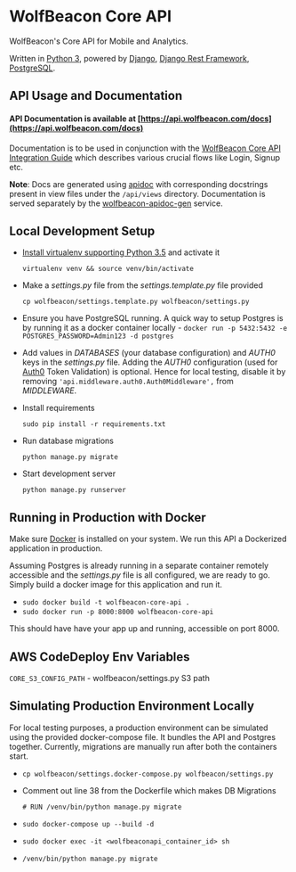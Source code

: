 # WolfBeacon Core API

WolfBeacon's Core API for Mobile and Analytics.

Written in [Python 3](https://www.python.org/downloads/release/python-352/), powered by [Django](https://www.djangoproject.com/), [Django Rest Framework](http://www.django-rest-framework.org/), [PostgreSQL](https://www.postgresql.org/).

## API Usage and Documentation

#### API Documentation is available at [https://api.wolfbeacon.com/docs](https://api.wolfbeacon.com/docs)

Documentation is to be used in conjunction with the [WolfBeacon Core API Integration Guide](https://wolfbeacon.atlassian.net/wiki/spaces/WG/pages/283181225/WolfBeacon+API+Integration) which describes various crucial flows like Login, Signup etc.

**Note**: Docs are generated using [apidoc](http://apidocjs.com/) with corresponding docstrings present in view files under the `/api/views` directory. Documentation is served separately by the [wolfbeacon-apidoc-gen](https://github.com/wolfbeacon/wolfbeacon-apidoc-gen) service.

## Local Development Setup

* [Install virtualenv supporting Python 3.5](https://stackoverflow.com/questions/29934032/virtualenv-python-3-ubuntu-14-04-64-bit) and activate it

  `virtualenv venv && source venv/bin/activate`
* Make a *settings.py* file from the *settings.template.py* file provided

  `cp wolfbeacon/settings.template.py wolfbeacon/settings.py`

* Ensure you have PostgreSQL running. A quick way to setup Postgres is by running it as a docker container locally - `docker run -p 5432:5432 -e POSTGRES_PASSWORD=Admin123 -d postgres`

* Add values in *DATABASES* (your database configuration) and *AUTH0* keys in the *settings.py* file. Adding the *AUTH0* configuration (used for [Auth0](https://auth0.com) Token Validation) is optional. Hence for local testing, disable it by removing `'api.middleware.auth0.Auth0Middleware',` from *MIDDLEWARE*.

* Install requirements

  `sudo pip install -r requirements.txt`

* Run database migrations

  `python manage.py migrate`

* Start development server

  `python manage.py runserver`


## Running in Production with Docker

Make sure [Docker](https://docs.docker.com/engine/installation/) is installed on your system. We run this API a Dockerized application in production.

Assuming Postgres is already running in a separate container remotely accessible and the *settings.py* file is all configured, we are ready to go. Simply build a docker image for this application and run it.

* `sudo docker build -t wolfbeacon-core-api .`
* `sudo docker run -p 8000:8000 wolfbeacon-core-api`

This should have have your app up and running, accessible on port 8000.

## AWS CodeDeploy Env Variables

`CORE_S3_CONFIG_PATH` - wolfbeacon/settings.py S3 path

## Simulating Production Environment Locally

For local testing purposes, a production environment can be simulated using the provided docker-compose file. It bundles the API and Postgres together. Currently, migrations are manually run after both the containers start.

* `cp wolfbeacon/settings.docker-compose.py wolfbeacon/settings.py`

* Comment out line 38 from the Dockerfile which makes DB Migrations

  `# RUN /venv/bin/python manage.py migrate`

* `sudo docker-compose up --build -d`

* `sudo docker exec -it <wolfbeaconapi_container_id> sh`

* `/venv/bin/python manage.py migrate`
